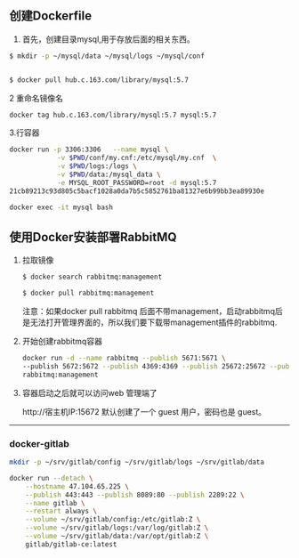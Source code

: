 
## 创建Dockerfile

1. 首先，创建目录mysql,用于存放后面的相关东西。
~~~bash
$ mkdir -p ~/mysql/data ~/mysql/logs ~/mysql/conf


$ docker pull hub.c.163.com/library/mysql:5.7
~~~
2 重命名镜像名
~~~bash
docker tag hub.c.163.com/library/mysql:5.7 mysql:5.7
~~~
3.行容器
~~~bash
docker run -p 3306:3306   --name mysql \
            -v $PWD/conf/my.cnf:/etc/mysql/my.cnf  \
            -v $PWD/logs:/logs \
            -v $PWD/data:/mysql_data \
            -e MYSQL_ROOT_PASSWORD=root -d mysql:5.7
21cb89213c93d805c5bacf1028a0da7b5c5852761ba81327e6b99bb3ea89930e
~~~
~~~bash
docker exec -it mysql bash
~~~

## 使用Docker安装部署RabbitMQ

1. 拉取镜像
    ~~~bash
    $ docker search rabbitmq:management

    $ docker pull rabbitmq:management
    ~~~
    注意：如果docker pull rabbitmq 后面不带management，启动rabbitmq后是无法打开管理界面的，所以我们要下载带management插件的rabbitmq.
    
2. 开始创建rabbitmq容器
    ~~~bash
    docker run -d --name rabbitmq --publish 5671:5671 \ 
    --publish 5672:5672 --publish 4369:4369 --publish 25672:25672 --publish 15671:15671 --publish 15672:15672 \
    rabbitmq:management
    ~~~
3. 容器启动之后就可以访问web 管理端了

    http://宿主机IP:15672  默认创建了一个 guest 用户，密码也是 guest。
    





---

### docker-gitlab
~~~bash
mkdir -p ~/srv/gitlab/config ~/srv/gitlab/logs ~/srv/gitlab/data
~~~
~~~bash
docker run --detach \
    --hostname 47.104.65.225 \
    --publish 443:443 --publish 8089:80 --publish 2289:22 \
    --name gitlab \
    --restart always \
    --volume ~/srv/gitlab/config:/etc/gitlab:Z \
    --volume ~/srv/gitlab/logs:/var/log/gitlab:Z \
    --volume ~/srv/gitlab/data:/var/opt/gitlab:Z \
    gitlab/gitlab-ce:latest
~~~
